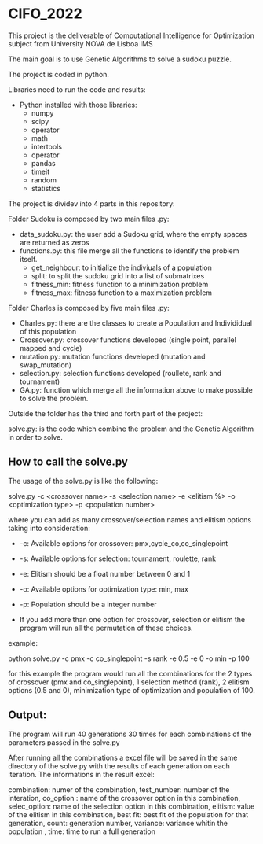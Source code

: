# CIFO_2022

This project is the deliverable of Computational Intelligence for Optimization subject from University NOVA de Lisboa IMS 

The main goal is to use Genetic Algorithms to solve a sudoku puzzle.

The project is coded in python.

Libraries need to run the code and results:

- Python installed with those libraries:
  * numpy
  * scipy
  * operator
  * math
  * intertools
  * operator
  * pandas
  * timeit
  * random
  * statistics

The project is dividev into 4 parts in this repository:

Folder Sudoku is composed by two main files .py:
- data_sudoku.py: the user add a Sudoku grid, where the empty spaces are returned as zeros
- functions.py: this file merge all the functions to identify the problem itself.
  * get_neighbour: to initialize the indiviuals of a population
  * split: to split the sudoku grid into a list of submatrixes 
  * fitness_min: fitness function to a minimization problem
  * fitness_max: fitness function to a maximization problem
  
Folder Charles is composed by five main files .py:
- Charles.py: there are the classes to create a Population and Individidual of this population
- Crossover.py: crossover functions developed (single point, parallel mapped and cycle)
- mutation.py: mutation functions developed (mutation and swap_mutation)
- selection.py: selection functions developed (roullete, rank and tournament)
- GA.py: function which merge all the information above to make possible to solve the problem.
 
 Outside the folder has the third and forth part of the project:
 
 solve.py: is the code which combine the problem and the Genetic Algorithm in order to solve.
 
## How to call the solve.py

The usage of the solve.py is like the following:

solve.py -c \<crossover name> -s \<selection name> -e \<elitism %> -o \<optimization type> -p \<population number>

where you can add as many crossover/selection names and elitism options taking into consideration:
- -c: Available options for crossover: pmx,cycle_co,co_singlepoint
- -s: Available options for selection: tournament, roulette, rank
- -e: Elitism should be a float number between 0 and 1
- -o: Available options for optimization type: min, max
- -p: Population should be a integer number

- If you add more than one option for crossover, selection or elitism the program will run all the permutation of these choices.

example:

python solve.py -c pmx -c co_singlepoint -s rank -e 0.5 -e 0 -o min -p 100

for this example the program would run all the combinations for the 2 types of crossover (pmx and co_singlepoint), 1 selection method (rank), 2 elitism options (0.5 and 0), minimization type of optimization and population of 100.

## Output:

The program will run 40 generations 30 times for each combinations of the parameters passed in the solve.py

After running all the combinations a excel file will be saved in the same directory of the solve.py with the results of each generation on each iteration. The informations in the result excel:

combination: numer of the combination,
test_number: number of the interation,
co_option : name of the crossover option in this combination,
selec_option: name of the selection option in this combination,
elitism: value of the elitism in this combination,
best fit: best fit of the population for that generation,
count: generation number,
variance: variance whitin the population ,
time: time to run a full generation
